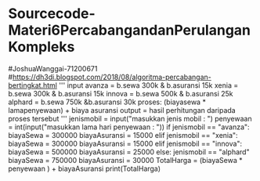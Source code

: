 # Sourcecode-Materi6PercabangandanPerulanganKompleks
#JoshuaWanggai-71200671  #https://dh3di.blogspot.com/2018/08/algoritma-percabangan-bertingkat.html  ''' input avanza = b.sewa 300k &amp; b.asuransi 15k xenia = b.sewa 300k &amp; b.asuransi 15k innova = b.sewa 500k &amp; b.asuransi 25k alphard = b.sewa 750k &amp;b.asuransi 30k  proses: (biayasewa * lamapenyewaan) + biaya asuransi  output = hasil perhitungan daripada proses tersebut ''' jenismobil = input("masukkan jenis mobil : ") penyewaan = int(input("masukkan lama hari penyewaan : "))  if jenismobil == "avanza":     biayaSewa = 300000     biayaAsuransi = 15000 elif jenismobil == "xenia":     biayaSewa = 300000     biayaAsuransi = 15000 elif jenismobil == "innova":     biayaSewa = 500000     biayaAsuransi = 25000 else:     jenismobil == "alphard"     biayaSewa = 750000     biayaAsuransi = 30000  TotalHarga = (biayaSewa * penyewaan ) + biayaAsuransi print(TotalHarga)
